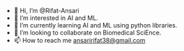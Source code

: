 - 👋 Hi, I’m @Rifat-Ansari
- 👀 I’m interested in AI and ML. 
- 🌱 I’m currently learning AI and ML using python libraries.
- 💞️ I’m looking to collaborate on Biomedical SciEnce.
- 📫 How to reach me ansaririfat38@gmail.com

<!---
Rifat-Ansari/Rifat-Ansari is a ✨ special ✨ repository because its `README.md` (this file) appears on your GitHub profile.
You can click the Preview link to take a look at your changes.
--->
